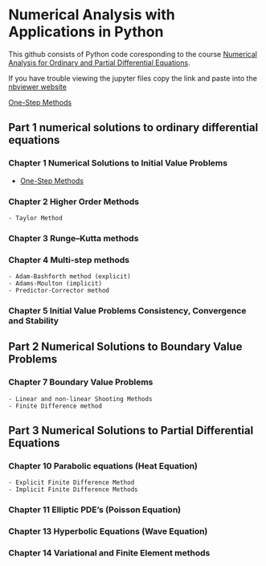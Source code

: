 # Numerical Analysis with Applications in Python
This github consists of Python code coresponding to the course [Numerical Analysis for Ordinary and Partial Differential Equations](https://johnsbutler.netlify.com/files/Teaching/Numerical_Analysis_for_Differential_Equations.pdf).

If you have trouble viewing the jupyter files copy the link and paste into the [nbviewer website](https://nbviewer.jupyter.org)

[One-Step Methods](https://github.com/john-s-butler-dit/Numerical-Analysis-Python/blob/master/Chapter%2001%20-%20Euler%20Methods/01_Euler_method_with_Theorems_Growth_function.ipynb)

## Part 1 numerical solutions to ordinary differential equations 

### Chapter 1 Numerical Solutions to Initial Value Problems
- [One-Step Methods](https://github.com/john-s-butler-dit/Numerical-Analysis-Python/blob/master/Chapter%2001%20-%20Euler%20Methods/01_Euler_method_with_Theorems_Growth_function.ipynb)

### Chapter 2 Higher Order Methods 
    - Taylor Method

### Chapter 3 Runge–Kutta methods 

### Chapter 4 Multi-step methods
    - Adam-Bashforth method (explicit)
    - Adams-Moulton (implicit)
    - Predictor-Corrector method

### Chapter 5 Initial Value Problems Consistency, Convergence and Stability


## Part 2 Numerical Solutions to Boundary Value Problems


### Chapter 7 Boundary Value Problems
    - Linear and non-linear Shooting Methods 
    - Finite Difference method

## Part 3 Numerical Solutions to Partial Differential Equations

### Chapter 10 Parabolic equations (Heat Equation)
    - Explicit Finite Difference Method
    - Implicit Finite Difference Methods
### Chapter 11 Elliptic PDE’s (Poisson Equation)

### Chapter 13 Hyperbolic Equations (Wave Equation)

### Chapter 14 Variational and Finite Element methods 

